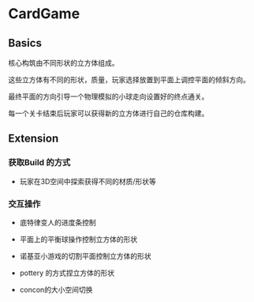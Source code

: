 # CardGame


## Basics

核心构筑由不同形状的立方体组成。

这些立方体有不同的形状，质量，玩家选择放置到平面上调控平面的倾斜方向。

最终平面的方向引导一个物理模拟的小球走向设置好的终点通关。

每一个关卡结束后玩家可以获得新的立方体进行自己的仓库构建。


## Extension

### 获取Build 的方式

- 玩家在3D空间中探索获得不同的材质/形状等

### 交互操作

- 底特律变人的进度条控制

- 平面上的平衡球操作控制立方体的形状

- 诺基亚小游戏的切割平面控制立方体的形状

- pottery 的方式捏立方体的形状

- concon的大小空间切换

